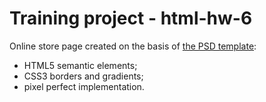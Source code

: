 # Training project - html-hw-6
Online store page created on the basis of <a href="https://github.com/goit-fe/markup_fe2o/blob/master/html_06/homework6.psd">the PSD template</a>:
<ul>
  <li>HTML5 semantic elements;</li>
  <li>CSS3 borders and gradients;</li>
  <li>pixel perfect implementation.</li>
</ul>
